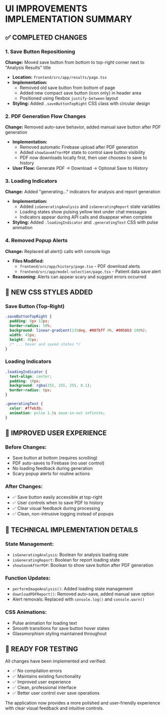 # UI IMPROVEMENTS IMPLEMENTATION SUMMARY

## ✅ COMPLETED CHANGES

### 1. Save Button Repositioning
**Change:** Moved save button from bottom to top-right corner next to "Analysis Results" title
- **Location:** `frontend/src/app/results/page.tsx`
- **Implementation:** 
  - Removed old save button from bottom of page
  - Added new compact save button (icon only) in header area
  - Positioned using flexbox `justify-between` layout
- **Styling:** Added `.saveButtonTopRight` CSS class with circular design

### 2. PDF Generation Flow Changes
**Change:** Removed auto-save behavior, added manual save button after PDF generation
- **Implementation:**
  - Removed automatic Firebase upload after PDF generation
  - Added `showSaveAfterPDF` state to control save button visibility
  - PDF now downloads locally first, then user chooses to save to history
- **User Flow:** Generate PDF → Download → Optional Save to History

### 3. Loading Indicators
**Change:** Added "generating..." indicators for analysis and report generation
- **Implementation:**
  - Added `isGeneratingAnalysis` and `isGeneratingReport` state variables
  - Loading states show pulsing yellow text under chat messages
  - Indicators appear during API calls and disappear when complete
- **Styling:** Added `.loadingIndicator` and `.generatingText` CSS with pulse animation

### 4. Removed Popup Alerts
**Change:** Replaced all alert() calls with console logs
- **Files Modified:**
  - `frontend/src/app/history/page.tsx` - PDF download alerts
  - `frontend/src/app/model-selection/page.tsx` - Patient data save alert
- **Reasoning:** Alerts can appear scary and suggest errors occurred

## 🎨 NEW CSS STYLES ADDED

### Save Button (Top-Right)
```css
.saveButtonTopRight {
  padding: 8px 12px;
  border-radius: 50%;
  background: linear-gradient(135deg, #007bff 0%, #0056b3 100%);
  width: 45px;
  height: 45px;
  /* ... hover and saved states */
}
```

### Loading Indicators
```css
.loadingIndicator {
  text-align: center;
  padding: 10px;
  background: rgba(255, 255, 255, 0.1);
  border-radius: 8px;
}

.generatingText {
  color: #ffeb3b;
  animation: pulse 1.5s ease-in-out infinite;
}
```

## 📱 IMPROVED USER EXPERIENCE

### Before Changes:
- Save button at bottom (requires scrolling)
- PDF auto-saves to Firebase (no user control)
- No loading feedback during generation
- Scary popup alerts for routine actions

### After Changes:
- ✅ Save button easily accessible at top-right
- ✅ User controls when to save PDF to history
- ✅ Clear visual feedback during processing
- ✅ Clean, non-intrusive logging instead of popups

## 🔧 TECHNICAL IMPLEMENTATION DETAILS

### State Management:
- `isGeneratingAnalysis`: Boolean for analysis loading state
- `isGeneratingReport`: Boolean for report loading state  
- `showSaveAfterPDF`: Boolean to show save button after PDF generation

### Function Updates:
- `performImageAnalysis()`: Added loading state management
- `downloadPDFReport()`: Removed auto-save, added manual save option
- Alert removals: Replaced with `console.log()` and `console.warn()`

### CSS Animations:
- Pulse animation for loading text
- Smooth transitions for save button hover states
- Glassmorphism styling maintained throughout

## 🚀 READY FOR TESTING

All changes have been implemented and verified:
- ✅ No compilation errors
- ✅ Maintains existing functionality
- ✅ Improved user experience
- ✅ Clean, professional interface
- ✅ Better user control over save operations

The application now provides a more polished and user-friendly experience with clear visual feedback and intuitive controls.
